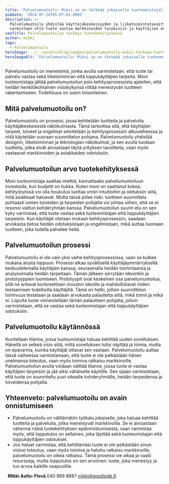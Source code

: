 ```yaml
---
title: 'Palvelumuotoilu: Miksi se on tärkeää jokaiselle tuoteomistajalle'
pubDate: '2024-07-24T05:07:01.000Z'
description: >-
  Palvelumuotoilu yhdistää käyttäjäkeskeisyyden ja liiketoimintatavoitteet,
  varmistaen että tuote vastaa markkinoiden tarpeisiin ja käyttäjien odotuksiin.
seoTitle: Palvelumuotoilun tärkeys tuotekehityksessä
author: mikki
tags:
  - Palvelumuotoilu
heroImage: ../../assets/blog/images/palvelumuotoilu-miksi-tarkeaa-tuoteomistajalle/featured.webp
heroImageAlt: 'Palvelumuotoilu: Miksi se on tärkeää jokaiselle tuoteomistajalle'
---
```


Palvelumuotoilu on menetelmä, jonka avulla varmistetaan, että tuote tai palvelu vastaa sekä liiketoiminnan että loppukäyttäjien tarpeita. Moni tuoteomistaja jättää palvelumuotoilun pois kehitysprosessista ajatellen, että heidän henkilökohtainen visiokykynsä riittää menestyvän tuotteen rakentamiseen. Todellisuus on usein toisenlainen.

## Mitä palvelumuotoilu on?

Palvelumuotoilu on prosessi, jossa kehitetään tuotteita ja palveluita käyttäjäkeskeisestä näkökulmasta. Tämä tarkoittaa sitä, että käyttäjien tarpeet, toiveet ja ongelmat selvitetään jo kehitysprosessin alkuvaiheessa ja niitä käytetään suoraan suunnittelun pohjana. Palvelumuotoilu yhdistää designin, liiketoiminnan ja teknologian näkökulmat, ja sen avulla luodaan tuotteita, jotka eivät ainoastaan täytä yrityksen tavoitteita, vaan myös vastaavat markkinoiden ja asiakkaiden odotuksiin.

## Palvelumuotoilun arvo tuotekehityksessä

Moni tuoteomistaja saattaa miettiä, kannattaako palvelumuotoiluun investoida, kun budjetti on tiukka. Kuten moni on saattanut kokea, kehitystyössä voi olla houkutus luottaa omiin intuitioihin ja oletuksiin siitä, mitä asiakkaat haluavat. Mutta tässä piilee riski: tuotteen suunnittelu puhtaasti omien toiveiden ja tarpeiden pohjalta voi johtaa siihen, että se ei resonoi valitun kohderyhmän kanssa. Palvelumuotoilun suurin etu on sen kyky varmistaa, että tuote vastaa sekä tuoteomistajan että loppukäyttäjien tarpeisiin. Kun käyttäjät otetaan mukaan kehitysprosessiin, saadaan arvokasta tietoa heidän odotuksistaan ja ongelmistaan, mikä auttaa luomaan tuotteen, joka todella palvelee heitä.

## Palvelumuotoilun prosessi

Palvelumuotoilu ei ole vain yksi vaihe kehitysprosessissa, vaan se kulkee mukana alusta loppuun. Prosessi alkaa syvällisellä käyttäjäymmärryksellä: keskustelemalla käyttäjien kanssa, seuraamalla heidän toimintaansa ja analysoimalla heidän tarpeitaan. Tämän jälkeen siirrytään ideointiin ja prototyyppien luomiseen. Prototyypit ovat keskeinen osa palvelumuotoilua, sillä ne antavat konkreettisen muodon ideoille ja mahdollistavat niiden testaamisen todellisilla käyttäjillä. Tämä on hetki, jolloin suunnittelun toimivuus testataan ja saadaan arvokasta palautetta siitä, mikä toimii ja mikä ei. Lopulta tuote viimeistellään tämän palautteen pohjalta, jolloin varmistetaan, että se vastaa sekä tuoteomistajan että loppukäyttäjien odotuksiin.

## Palvelumuotoilu käytännössä

Kuvitellaan tilanne, jossa tuoteomistaja haluaa kehittää uuden sovelluksen. Hänellä on selkeä visio siitä, miltä sovelluksen tulisi näyttää ja toimia, mutta on epävarma, kuinka käyttäjät ottavat sen vastaan. Palvelumuotoilu auttaa tässä vaiheessa varmistamaan, että tuote ei ole pelkästään hänen unelmansa toteutus, vaan myös toimiva ratkaisu markkinoille. Palvelumuotoilun avulla voidaan välttää tilanne, jossa tuote ei vastaa käyttäjien tarpeisiin ja jää siksi vähäiselle käytölle. Sen sijaan varmistetaan, että tuote on suunniteltu juuri oikealle kohderyhmälle, heidän tarpeidensa ja toiveidensa pohjalta.

## Yhteenveto: palvelumuotoilu on avain onnistumiseen

-   Palvelumuotoilu on välttämätön työkalu jokaiselle, joka haluaa kehittää tuotteita ja palveluita, jotka menestyvät markkinoilla. Se ei ainoastaan vähennä riskiä tuotekehityksen epäonnistumisesta, vaan varmistaa myös, että lopputulos on sellainen, joka täyttää sekä tuoteomistajan että loppukäyttäjien odotukset.
-   Jos haluat varmistaa, että kehittämäsi tuote ei ole pelkästään sinun visiosi toteutus, vaan myös toimiva ja haluttu ratkaisu markkinoille, palvelumuotoilu on oikea ratkaisu. Tämä prosessi vie aikaa ja vaatii resursseja, mutta lopputulos on sen arvoinen: tuote, joka menestyy ja tuo arvoa kaikille osapuolille.

  **Mikki Aalto-Ylevä** 040 869 8887 mikki@goodside.fi